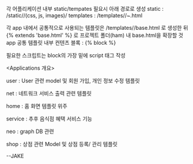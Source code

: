 

각 어플리케이션 내부 static/tempates 필요시 아래 경로로 생성
static : <appname>/static/<appname>/(css, js, images)/
templates : <appname>/templates/<appname>/~.html



각 app 내에서 공통적으로 사용되는 템플릿은 <appname>/templates/<appname>/base.html 로 생성한 뒤 {% extends 'base.html' %} 로 프로젝트 폴더(ham) 내 base.html을 확장할 것
app 공통 템플릿 내부 컨텐츠 블록 :  {% block <appname> %}

필요한 스크립트는 block의 가장 밑에 script 태그 작성




<Applications 개요>

user : User 관련 model 및 회원 가입, 개인 정보 수정 템플릿

net : 네트워크 서비스 출력 관련 템플릿 

home : 홈 화면 템플릿 위주

service : 추후 음식점 혜택 서비스 기능

neo : graph DB 관련

shop : 상점 관련 Model 및 상점  등록/ 관리 템플릿


--JAKE
